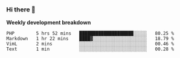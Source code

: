### Hi there 👋


**Weekly development breakdown**

<!--START_SECTION:waka-->
```text
PHP        5 hrs 52 mins   ████████████████████░░░░░   80.25 % 
Markdown   1 hr 22 mins    ████▓░░░░░░░░░░░░░░░░░░░░   18.79 % 
VimL       2 mins          ░░░░░░░░░░░░░░░░░░░░░░░░░   00.46 % 
Text       1 min           ░░░░░░░░░░░░░░░░░░░░░░░░░   00.28 % 
```
<!--END_SECTION:waka-->
